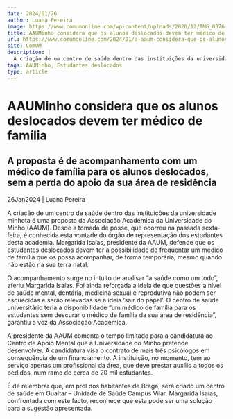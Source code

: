 ```yaml
---
date: 2024/01/26
author: Luana Pereira
image: https://www.comumonline.com/wp-content/uploads/2020/12/IMG_0376-1500x1000.jpg
title: AAUMinho considera que os alunos deslocados devem ter médico de família
url: https://www.comumonline.com/2024/01/a-aaum-considera-que-os-alunos-deslocados-devem-ter-medico-de-familia/
site: ComUM
description: |
  A criação de um centro de saúde dentro das instituições da universidade minhota é uma proposta da Associação Académica da Universidade do Minho (AAUM).
tags: AAUMinho, Estudantes deslocados
type: article
---
```



# AAUMinho considera que os alunos deslocados devem ter médico de família

## A proposta é de acompanhamento com um médico de família para os alunos deslocados, sem a perda do apoio da sua área de residência

26Jan2024 | Luana Pereira

A criação de um centro de saúde dentro das instituições da universidade minhota é uma proposta da Associação Académica da Universidade do Minho (AAUM). Desde a tomada de posse, que ocorreu na passada sexta-feira, é conhecida esta vontade do órgão de representação dos estudantes desta academia. Margarida Isaías, presidente da AAUM, defende que os estudantes deslocados devem ter a possibilidade de frequentar um médico de família que os possa acompanhar, de forma temporária, mesmo quando não estão na sua terra natal.

O acompanhamento surge no intuito de analisar “a saúde como um todo”, aferiu Margarida Isaías. Foi ainda reforçada a ideia de que questões a nível de saúde mental, dentária, medicina sexual e reprodutiva não podem ser esquecidas e serão relevadas se a ideia ‘sair do papel’. O centro de saúde universitário teria à disponibilidade “um médico de família para os estudantes sem descurar o médico de família da sua área de residência”, garantiu a voz da Associação Académica.

A presidente da AAUM comenta o tempo limitado para a candidatura ao Centro de Apoio Mental que a Universidade do Minho pretende desenvolver. A candidatura visa o contrato de mais três psicólogos em consequência de um financiamento. A instituição, no momento, tem ao serviço apenas um profissional da área, que deve prestar auxílio a todos os pedidos, num ramo de cerca de 20 mil estudantes.

É de relembrar que, em prol dos habitantes de Braga, será criado um centro de saúde em Gualtar – Unidade de Saúde Campus Vilar. Margarida Isaías, confrontada com este facto, reconhece que esta pode ser uma solução para a sugestão apresentada.
